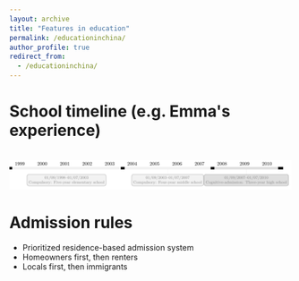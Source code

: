 ```yaml
---
layout: archive
title: "Features in education"
permalink: /educationinchina/
author_profile: true
redirect_from: 
  - /educationinchina/
---
```



School timeline (e.g. Emma's experience)
======

 <br/><img src='/images/education_timeline.png'>


Admission rules
======
* Prioritized residence-based admission system
* Homeowners first, then renters
* Locals first, then immigrants
